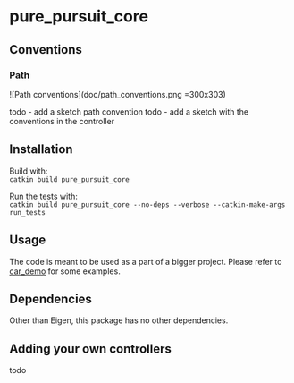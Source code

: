 # pure\_pursuit_core

## Conventions

### Path
![Path conventions](doc/path_conventions.png =300x303)

todo - add a sketch path convention
todo - add a sketch with the conventions in the controller

## Installation
Build with:   
`catkin build pure_pursuit_core`   

Run the tests with:   
`catkin build pure_pursuit_core --no-deps --verbose --catkin-make-args run_tests`

## Usage

The code is meant to be used as a part of a bigger project. Please refer to [car_demo](../car_demo) for some examples.

## Dependencies
Other than Eigen, this package has no other dependencies.

## Adding  your own controllers
todo